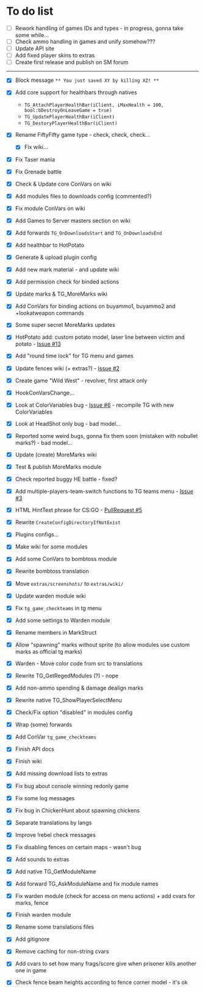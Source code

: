 To do list
==========

- [ ] Rework handling of games IDs and types - in progress, gonna take some while...
- [ ] Check ammo handling in games and unify somehow???
- [ ] Update API site
- [ ] Add fixed player skins to extras
- [ ] Create first release and publish on SM forum

---

- [x] Block message `** You just saved XY by killing XZ! **`
- [x] Add core support for healthbars through natives
  - `TG_AttachPlayerHealthBar(iClient, iMaxHealth = 100, bool:bDestroyOnLeaveGame = true)`
  - `TG_UpdatePlayerHealthBar(iClient)`
  - `TG_DestoryPlayerHealthBar(iClient)`
- [x] Rename FiftyFifty game type - check, check, check...
  - [x] Fix wiki...
- [x] Fix Taser mania
- [x] Fix Grenade battle
- [x] Check & Update core ConVars on wiki
- [x] Add modules files to downloads config (commented?)
- [x] Fix module ConVars on wiki
- [x] Add Games to Server masters section on wiki
- [x] Add forwards `TG_OnDownloadsStart` and `TG_OnDownloadsEnd`
- [x] Add healthbar to HotPotato
- [x] Generate & upload plugin config
- [x] Add new mark material - and update wiki
- [x] Add permission check for binded actions
- [x] Update marks & TG_MoreMarks wiki
- [x] Add ConVars for binding actions on buyammo1, buyammo2 and +lookatweapon commands
- [x] Some super secret MoreMarks updates
- [x] HotPotato add: custom potato model, laser line between victim and potato - [Issue #13](https://github.com/KissLick/TeamGames/issues/13)
- [x] Add "round time lock" for TG menu and games
- [x] Update fences wiki (+ extras?) - [Issue #2](https://github.com/KissLick/TeamGames/issues/2)
- [x] Create game "Wild West" - revolver, first attack only
- [x] HookConVarsChange...
- [x] Look at ColorVariables bug - [Issue #6](https://github.com/KissLick/TeamGames/issues/6) - recompile TG with new ColorVariables
- [x] Look at HeadShot only bug - bad model...
- [X] Reported some weird bugs, gonna fix them soon (mistaken with nobullet marks?) - bad model...
- [x] Update (create) MoreMarks wiki
- [x] Test & publish MoreMarks module
- [x] Check reported buggy HE battle - fixed?
- [x] Add multiple-players-team-switch functions to TG teams menu - [Issue #3](https://github.com/KissLick/TeamGames/issues/3)
- [x] HTML HintText phrase for CS:GO - [PullRequest #5](https://github.com/KissLick/TeamGames/pull/5)
- [x] Rewrite `CreateConfigDirectoryIfNotExist`
- [x] Plugins configs...
- [x] Make wiki for some modules
- [x] Add some ConVars to bombtoss module
- [x] Rewrite bombtoss translation
- [x] Move `extras/screenshots/` to `extras/wiki/`
- [x] Update warden module wiki
- [x] Fix `tg_game_checkteams` in tg menu
- [x] Add some settings to Warden module
- [x] Rename members in MarkStruct
- [x] Allow "spawning" marks without sprite (to allow modules use custom marks as official tg marks)
- [x] Warden - Move color code from src to translations
- [x] Rewrite TG_GetRegedModules (?) - nope
- [x] Add non-ammo spending & damage dealign marks
- [x] Rewrite native TG_ShowPlayerSelectMenu
- [x] Check/Fix option "disabled" in modules config
- [x] Wrap (some) forwards
- [x] Add ConVar `tg_game_checkteams`
- [x] Finish API docs
- [x] Finish wiki
- [x] Add missing download lists to extras
- [x] Fix bug about console winning redonly game
- [x] Fix some log messages
- [x] Fix bug in ChickenHunt about spawning chickens
- [x] Separate translations by langs
- [x] Improve !rebel check messages
- [x] Fix disabling fences on certain maps - wasn't bug
- [x] Add sounds to extras
- [x] Add native TG_GetModuleName
- [x] Add forward TG_AskModuleName and fix module names
- [x] Fix warden module (check for access on menu actions) + add cvars for marks, fence
- [x] Finish warden module
- [x] Rename some translations files
- [x] Add gitignore
- [x] Remove caching for non-string cvars
- [x] Add cvars to set how many frags/score give when prisoner kills another one in game
- [x] Check fence beam heights according to fence corner model - it's ok

